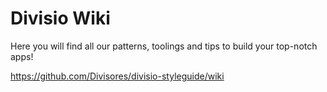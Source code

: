 # Divisio Wiki
Here you will find all our patterns, toolings and tips to build your top-notch apps!

https://github.com/Divisores/divisio-styleguide/wiki
